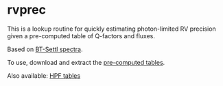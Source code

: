 # rvprec

This is a lookup routine for quickly estimating photon-limited RV precision given a pre-computed table of Q-factors and fluxes.

Based on [BT-Settl spectra](http://perso.ens-lyon.fr/france.allard/).

To use, download and extract the [pre-computed tables](https://www.dropbox.com/s/zzqg6jol1h6xrez/q_info.zip?dl=0).

Also available: [HPF tables](https://www.dropbox.com/s/qddjryix23o4tuc/q_info_hpf.zip?dl=0)